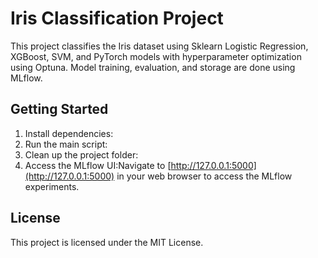 # Iris Classification Project

This project classifies the Iris dataset using Sklearn Logistic Regression, XGBoost, SVM, and PyTorch models with hyperparameter optimization using Optuna. Model training, evaluation, and storage are done using MLflow.

## Getting Started

1. Install dependencies:
2. Run the main script:
3. Clean up the project folder:
4. Access the MLflow UI:Navigate to [http://127.0.0.1:5000](http://127.0.0.1:5000) in your web browser to access the MLflow experiments.

## License

This project is licensed under the MIT License.
